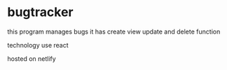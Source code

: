 # bugtracker

this program manages bugs 
it has create view update and delete function

technology use
react


hosted on netlify
